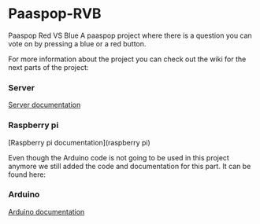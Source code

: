 # Paaspop-RVB

Paaspop Red VS Blue
A paaspop project where there is a question you can vote on by pressing a blue or a red button.

For more information about the project you can check out the wiki for the next parts of the project:

### Server

[Server documentation](server)

### Raspberry pi

[Raspberry pi documentation](raspberry pi)

Even though the Arduino code is not going to be used in this project anymore we still added the code and documentation for this part. It can be found here:

### Arduino

[Arduino documentation](arduino)